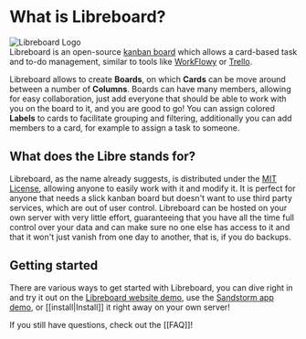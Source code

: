 # What is Libreboard?
![Libreboard Logo](http://libreboard.com/logos/logo.png)  
Libreboard is an open-source [kanban board][] which allows a card-based task and to-do management, similar to tools like [WorkFlowy] or [Trello].

Libreboard allows to create **Boards**, on which **Cards** can be move around between a number of **Columns**. Boards can have many members, allowing for easy collaboration, just add everyone that should be able to work with you on the board to it, and you are good to go! You can assign colored **Labels** to cards to facilitate grouping and filtering, additionally you can add members to a card, for example to assign a task to someone.

## What does the Libre stands for?
Libreboard, as the name already suggests, is distributed under the [MIT License], allowing anyone to easily work with it and modify it. It is perfect for anyone that needs a slick kanban board but doesn't want to use third party services, which are out of user control. Libreboard can be hosted on your own server with very little effort, guaranteeing that you have all the time full control over your data and can make sure no one else has access to it and that it won't just vanish from one day to another, that is, if you do backups.

## Getting started
There are various ways to get started with Libreboard, you can dive right in and try it out on the [Libreboard website demo], use the [Sandstorm app demo], or [[install|Install]] it right away on your own server!

If you still have questions, check out the [[FAQ]]!

[kanban board]: https://en.wikipedia.org/wiki/Kanban_board
[workflowy]: https://workflowy.com
[trello]: https://trello.com
[mit license]: https://github.com/libreboard/libreboard/blob/master/LICENSE
[libreboard website demo]: http://newui.libreboard.com
[sandstorm app demo]: https://demo.sandstorm.io/appdemo/m86q05rdvj14yvn78ghaxynqz7u2svw6rnttptxx49g1785cdv1h